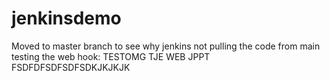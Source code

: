 # jenkinsdemo

Moved to master branch to see why jenkins not pulling the code from main
testing the web hook:
TESTOMG TJE WEB JPPT
FSDFDFSDFSDFSDKJKJKJK

